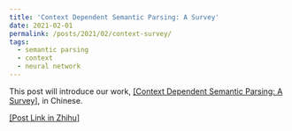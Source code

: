 ```yaml
---
title: 'Context Dependent Semantic Parsing: A Survey'
date: 2021-02-01
permalink: /posts/2021/02/context-survey/
tags:
  - semantic parsing
  - context
  - neural network
---
```


This post will introduce our work, [[Context Dependent Semantic Parsing: A Survey]](https://arxiv.org/abs/2011.00797), in Chinese.

[[Post Link in Zhihu]](https://zhuanlan.zhihu.com/p/349936394)
